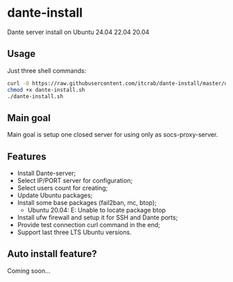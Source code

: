 # dante-install
Dante server install on Ubuntu 24.04 22.04 20.04

## Usage

Just three shell commands:

```bash
curl -O https://raw.githubusercontent.com/itcrab/dante-install/master/dante-install.sh
chmod +x dante-install.sh
./dante-install.sh
```

## Main goal

Main goal is setup one closed server for using only as socs-proxy-server.

## Features

- Install Dante-server;
- Select IP/PORT server for configuration;
- Select users count for creating;
- Update Ubuntu packages;
- Install some base packages (fail2ban, mc, btop);
  - Ubuntu 20.04: E: Unable to locate package btop
- Install ufw firewall and setup it for SSH and Dante ports;
- Provide test connection curl command in the end;
- Support last three LTS Ubuntu versions.

## Auto install feature?

Coming soon...
